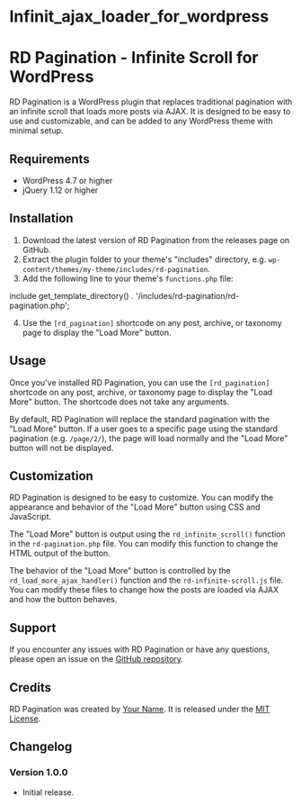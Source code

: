 # Infinit_ajax_loader_for_wordpress

# RD Pagination - Infinite Scroll for WordPress

RD Pagination is a WordPress plugin that replaces traditional pagination with an infinite scroll that loads more posts via AJAX. It is designed to be easy to use and customizable, and can be added to any WordPress theme with minimal setup.

## Requirements

- WordPress 4.7 or higher
- jQuery 1.12 or higher

## Installation

1. Download the latest version of RD Pagination from the releases page on GitHub.
2. Extract the plugin folder to your theme's "includes" directory, e.g. `wp-content/themes/my-theme/includes/rd-pagination`.
3. Add the following line to your theme's `functions.php` file:

include get_template_directory() . '/includes/rd-pagination/rd-pagination.php';

4. Use the `[rd_pagination]` shortcode on any post, archive, or taxonomy page to display the "Load More" button.

## Usage

Once you've installed RD Pagination, you can use the `[rd_pagination]` shortcode on any post, archive, or taxonomy page to display the "Load More" button. The shortcode does not take any arguments.

By default, RD Pagination will replace the standard pagination with the "Load More" button. If a user goes to a specific page using the standard pagination (e.g. `/page/2/`), the page will load normally and the "Load More" button will not be displayed.

## Customization

RD Pagination is designed to be easy to customize. You can modify the appearance and behavior of the "Load More" button using CSS and JavaScript.

The "Load More" button is output using the `rd_infinite_scroll()` function in the `rd-pagination.php` file. You can modify this function to change the HTML output of the button.

The behavior of the "Load More" button is controlled by the `rd_load_more_ajax_handler()` function and the `rd-infinite-scroll.js` file. You can modify these files to change how the posts are loaded via AJAX and how the button behaves.

## Support

If you encounter any issues with RD Pagination or have any questions, please open an issue on the [GitHub repository](https://github.com/yourusername/rd-pagination).

## Credits

RD Pagination was created by [Your Name](https://github.com/yourusername). It is released under the [MIT License](https://opensource.org/licenses/MIT).

## Changelog

### Version 1.0.0

- Initial release.
